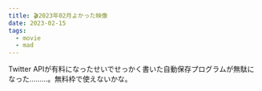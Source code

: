 ```yaml
---
title: 🎬2023年02月よかった映像
date: 2023-02-15
tags:
  - movie
  - mad
---
```


Twitter APIが有料になったせいでせっかく書いた自動保存プログラムが無駄になった………。無料枠で使えないかな。  

